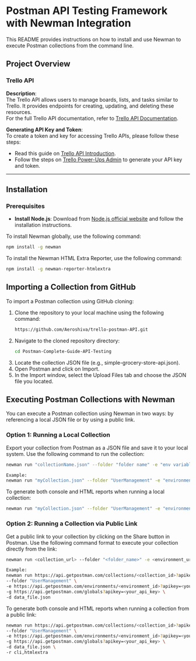 # Postman API Testing Framework with Newman Integration
This README provides instructions on how to install and use Newman to execute Postman collections from the command line.

## Project Overview

### Trello API
**Description**:  
The Trello API allows users to manage boards, lists, and tasks similar to Trello. It provides endpoints for creating, updating, and deleting these resources.  
For the full Trello API documentation, refer to [Trello API Documentation](https://developer.atlassian.com/cloud/trello/rest/api-group-actions/#api-group-actions).

**Generating API Key and Token**:  
To create a token and key for accessing Trello APIs, please follow these steps:
- Read this guide on [Trello API Introduction](https://developer.atlassian.com/cloud/trello/guides/rest-api/api-introduction/).
- Follow the steps on [Trello Power-Ups Admin](https://trello.com/power-ups/admin) to generate your API key and token.


--- 
## Installation
### Prerequisites
- **Install Node.js**: Download from [Node.js official website](https://nodejs.org/) and follow the installation instructions.

To install Newman globally, use the following command:
```bash
npm install -g newman 
```

To install the Newman HTML Extra Reporter, use the following command:
```bash
npm install -g newman-reporter-htmlextra
```
## Importing a Collection from GitHub
To import a Postman collection using GitHub cloning:
1. Clone the repository to your local machine using the following command:
    ```bash
    https://github.com/Aeroshiva/trello-postman-API.git
    ```
2. Navigate to the cloned repository directory: 
    ```bash
    cd Postman-Complete-Guide-API-Testing
    ```
3. Locate the collection JSON file (e.g., simple-grocery-store-api.json).
4. Open Postman and click on Import.
5. In the Import window, select the Upload Files tab and choose the JSON file you located.

## Executing Postman Collections with Newman
You can execute a Postman collection using Newman in two ways: by referencing a local JSON file or by using a public link.

### Option 1: Running a Local Collection
Export your collection from Postman as a JSON file and save it to your local system.
Use the following command to run the collection:
```bash
newman run "collectionName.json" --folder "folder name" -e "env variable name" -g "global variable name" -d "filename.json"
```
```bash
Example:
newman run "myCollection.json" --folder "UserManagement" -e "environment.json" -g "global.json" -d "dataFile.json"
```

To generate both console and HTML reports when running a local collection:
```bash
newman run "myCollection.json" --folder "UserManagement" -e "environment.json" -g "global.json" -d "dataFile.json" -r cli,htmlextra
```

### Option 2: Running a Collection via Public Link
Get a public link to your collection by clicking on the Share button in Postman.
Use the following command format to execute your collection directly from the link:
```bash
newman run <collection_url> --folder "<folder_name>" -e <environment_url> -g <global_url> -d <data_file.json>
```
```bash
Example:
newman run https://api.getpostman.com/collections/<collection_id>?apikey=<your_api_key> \
--folder "UserManagement" \
-e https://api.getpostman.com/environments/<environment_id>?apikey=<your_api_key> \
-g https://api.getpostman.com/globals?apikey=<your_api_key> \
-d data_file.json
```    
To generate both console and HTML reports when running a collection from a public link:
```bash
newman run https://api.getpostman.com/collections/<collection_id>?apikey=<your_api_key> \
--folder "UserManagement" \
-e https://api.getpostman.com/environments/<environment_id>?apikey=<your_api_key> \
-g https://api.getpostman.com/globals?apikey=<your_api_key> \
-d data_file.json \
-r cli,htmlextra
```
